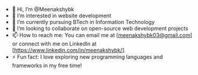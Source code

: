 - 👋 Hi, I’m @Meenakshybk
- 👀 I’m interested in website development
- 🌱 I’m currently pursuing BTech in Information Technology
- 💞️ I’m looking to collaborate on open-source web development projects
- 📫 How to reach me: You can email me at [meenakshybk03@gmail.com] or connect with me on LinkedIn at [https://www.linkedin.com/in/meenakshybk/].
- ⚡ Fun fact:  I love exploring new programming languages and frameworks in my free time!

<!---
Meenakshybk/Meenakshybk is a ✨ special ✨ repository because its `README.md` (this file) appears on your GitHub profile.
You can click the Preview link to take a look at your changes.
--->
